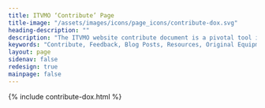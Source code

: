 ```yaml
---
title: ITVMO ‘Contribute’ Page
title-image: "/assets/images/icons/page_icons/contribute-dox.svg"
heading-description: ""
description: "The ITVMO website contribute document is a pivotal tool in fostering collaboration and transparency within the government IT community. This contribute form serves as a gateway for agencies and stakeholders to actively participate in the exchange of valuable resources and data. By soliciting requests for resources and data, it empowers government entities to share their expertise and knowledge with the broader community, facilitating the efficient allocation of resources and fostering innovation. Whether it's seeking specific information, requesting critical data sets, or offering resources that can benefit others, this document streamlines the process, ultimately contributing to a more interconnected and informed government IT ecosystem. It exemplifies the ITVMO's commitment to promoting collaboration and knowledge sharing as essential pillars for enhancing the effectiveness and efficiency of government IT vendor management."
keywords: "Contribute, Feedback, Blog Posts, Resources, Original Equipment Manufacturers, IT Acquisition Training, Small Business, Category Management, Data Intelligence, Questions, Information, Share"
layout: page
sidenav: false
redesign: true
mainpage: false
---
```

{% include contribute-dox.html %}